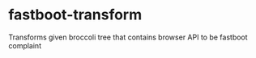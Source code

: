 # fastboot-transform
Transforms given broccoli tree that contains browser API to be fastboot complaint
